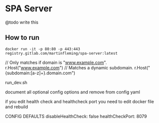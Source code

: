 # SPA Server
@todo write this

## How to run
`docker run -it -p 80:80 -p 443:443 registry.gitlab.com/martinfleming/spa-server:latest`


// Only matches if domain is "www.example.com".
r.Host("www.example.com")
// Matches a dynamic subdomain.
r.Host("{subdomain:[a-z]+}.domain.com")

run_dev.sh


document all optional config options and remove from config yaml

if you edit health check and healthcheck port you need to edit docker file and rebuild

CONFIG DEFAULTS
disableHealthCheck: false
healthCheckPort: 8079

